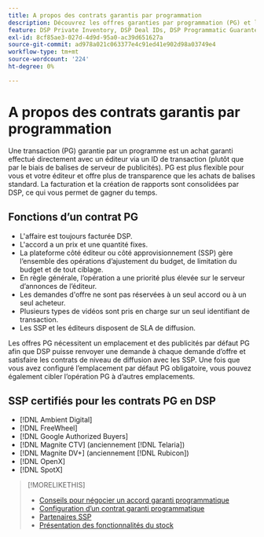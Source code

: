 ```yaml
---
title: A propos des contrats garantis par programmation
description: Découvrez les offres garanties par programmation (PG) et les SSP certifiées pour les fournir.
feature: DSP Private Inventory, DSP Deal IDs, DSP Programmatic Guaranteed Deals
exl-id: 8cf85ae3-027d-4d9d-95a0-ac39d651627a
source-git-commit: ad978a021c063377e4c91ed41e902d98a03749e4
workflow-type: tm+mt
source-wordcount: '224'
ht-degree: 0%

---
```


# A propos des contrats garantis par programmation

Une transaction (PG) garantie par un programme est un achat garanti effectué directement avec un éditeur via un ID de transaction (plutôt que par le biais de balises de serveur de publicités). PG est plus flexible pour vous et votre éditeur et offre plus de transparence que les achats de balises standard. La facturation et la création de rapports sont consolidées par DSP, ce qui vous permet de gagner du temps.

## Fonctions d’un contrat PG

* L&#39;affaire est toujours facturée DSP.
* L&#39;accord a un prix et une quantité fixes.
* La plateforme côté éditeur ou côté approvisionnement (SSP) gère l’ensemble des opérations d’ajustement du budget, de limitation du budget et de tout ciblage.
* En règle générale, l’opération a une priorité plus élevée sur le serveur d’annonces de l’éditeur.
* Les demandes d&#39;offre ne sont pas réservées à un seul accord ou à un seul acheteur.
* Plusieurs types de vidéos sont pris en charge sur un seul identifiant de transaction.
* Les SSP et les éditeurs disposent de SLA de diffusion.

Les offres PG nécessitent un emplacement et des publicités par défaut PG afin que DSP puisse renvoyer une demande à chaque demande d’offre et satisfaire les contrats de niveau de diffusion avec les SSP. Une fois que vous avez configuré l’emplacement par défaut PG obligatoire, vous pouvez également cibler l’opération PG à d’autres emplacements.

## SSP certifiés pour les contrats PG en DSP

* [!DNL Ambient Digital]
* [!DNL FreeWheel]
* [!DNL Google Authorized Buyers]
* [!DNL Magnite CTV] (anciennement [!DNL Telaria])
* [!DNL Magnite DV+] (anciennement [!DNL Rubicon])
* [!DNL OpenX]
* [!DNL SpotX]

>[!MORELIKETHIS]
>
>* [Conseils pour négocier un accord garanti programmatique](/help/dsp/inventory/programmatic-guaranteed-tips.md)
>* [Configuration d’un contrat garanti programmatique](programmatic-guaranteed-set-up.md)
>* [Partenaires SSP](ssp-partners.md)
>* [Présentation des fonctionnalités du stock](inventory-overview.md)


